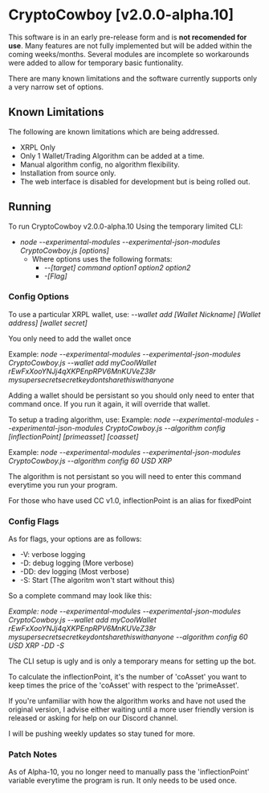 # CryptoCowboy [v2.0.0-alpha.10]

This software is in an early pre-release form and is **not recomended for use**.
Many features are not fully implemented but will be added within the coming weeks/months.
Several modules are incomplete so workarounds were added to allow for temporary basic funtionality.

There are many known limitations and the software currently supports only a very narrow set of options.

## Known Limitations
The following are known limitations which are being addressed.
* XRPL Only
* Only 1 Wallet/Trading Algorithm can be added at a time.
* Manual algorithm config, no algorithm flexibility.
* Installation from source only.
* The web interface is disabled for development but is being rolled out.

## Running
To run CryptoCowboy v2.0.0-alpha.10 Using the temporary limited CLI:

* *node --experimental-modules --experimental-json-modules CryptoCowboy.js [options]*
  * Where options uses the following formats:
    * *--[target] command option1 option2 option2*
    * *-[Flag]*

### Config Options

To use a particular XRPL wallet, use:
*--wallet add [Wallet Nickname] [Wallet address] [wallet secret]*

You only need to add the wallet once

Example: *node --experimental-modules --experimental-json-modules CryptoCowboy.js --wallet add myCoolWallet rEwFxXooYNJj4qXKPEnpRPV6MnKUVeZ38r mysupersecretsecretkeydontsharethiswithanyone*

Adding a wallet should be persistant so you should only need to enter that command once. If you run it again, it will override that wallet.

To setup a trading algorithm, use:
Example: *node --experimental-modules --experimental-json-modules CryptoCowboy.js --algorithm config [inflectionPoint] [primeasset] [coasset]*

Example: *node --experimental-modules --experimental-json-modules CryptoCowboy.js --algorithm config 60 USD XRP*

The algorithm is not persistant so you will need to enter this command everytime you run your program.

For those who have used CC v1.0, inflectionPoint is an alias for fixedPoint

### Config Flags
As for flags, your options are as follows:

* -V: verbose logging
* -D: debug logging (More verbose)
* -DD: dev logging (Most verbose)
* -S: Start (The algoritm won't start without this)

So a complete command may look like this:

*Example: node --experimental-modules --experimental-json-modules CryptoCowboy.js --wallet add myCoolWallet rEwFxXooYNJj4qXKPEnpRPV6MnKUVeZ38r mysupersecretsecretkeydontsharethiswithanyone --algorithm config 60 USD XRP -DD -S*

The CLI setup is ugly and is only a temporary means for setting up the bot.

To calculate the inflectionPoint, it's the number of 'coAsset' you want to keep times the price of the 'coAsset' with respect to the 'primeAsset'.

If you're unfamiliar with how the algorithm works and have not used the original version, I advise either waiting until a more user friendly version is released or asking for help on our Discord channel.

I will be pushing weekly updates so stay tuned for more.

### Patch Notes
As of Alpha-10, you no longer need to manually pass the 'inflectionPoint' variable everytime the program is run. It only needs to be used once.